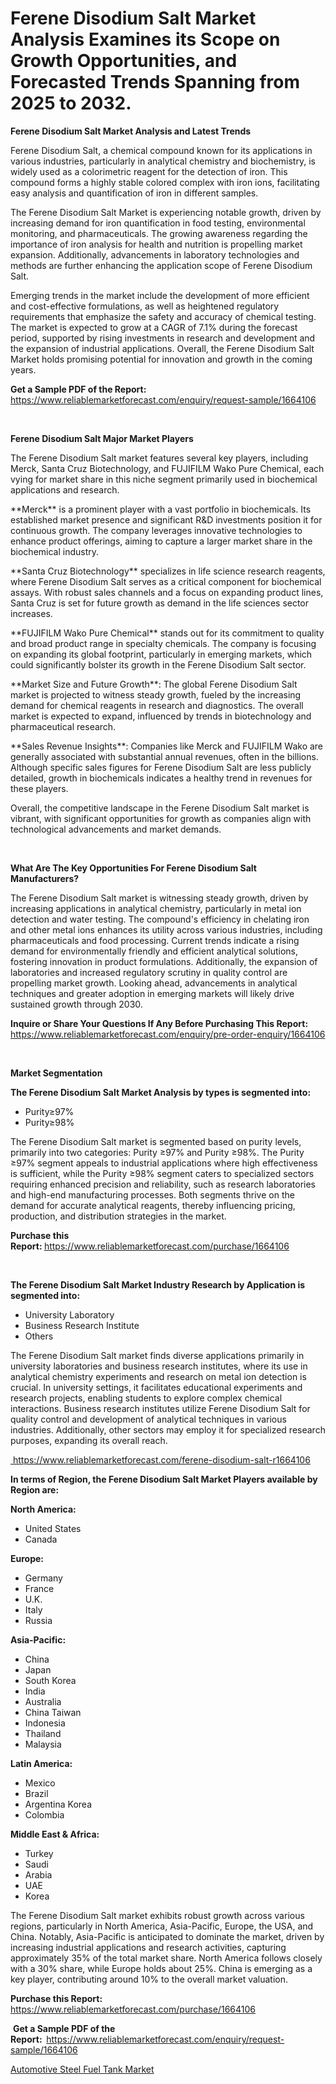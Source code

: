 <p><h1>Ferene Disodium Salt Market Analysis Examines its Scope on Growth Opportunities, and Forecasted Trends Spanning from 2025 to 2032.</h1></p><p><strong>Ferene Disodium Salt Market Analysis and Latest Trends</strong></p>
<p><p>Ferene Disodium Salt, a chemical compound known for its applications in various industries, particularly in analytical chemistry and biochemistry, is widely used as a colorimetric reagent for the detection of iron. This compound forms a highly stable colored complex with iron ions, facilitating easy analysis and quantification of iron in different samples.</p><p>The Ferene Disodium Salt Market is experiencing notable growth, driven by increasing demand for iron quantification in food testing, environmental monitoring, and pharmaceuticals. The growing awareness regarding the importance of iron analysis for health and nutrition is propelling market expansion. Additionally, advancements in laboratory technologies and methods are further enhancing the application scope of Ferene Disodium Salt. </p><p>Emerging trends in the market include the development of more efficient and cost-effective formulations, as well as heightened regulatory requirements that emphasize the safety and accuracy of chemical testing. The market is expected to grow at a CAGR of 7.1% during the forecast period, supported by rising investments in research and development and the expansion of industrial applications. Overall, the Ferene Disodium Salt Market holds promising potential for innovation and growth in the coming years.</p></p>
<p><strong>Get a Sample PDF of the Report:&nbsp;</strong> <a href="https://www.reliablemarketforecast.com/enquiry/request-sample/1664106?utm_campaign=3171&utm_medium=2&utm_source=Github&utm_content=ia&utm_term=23032025&utm_id=ferene-disodium-salt">https://www.reliablemarketforecast.com/enquiry/request-sample/1664106</a></p>
<p>&nbsp;</p>
<p><strong>Ferene Disodium Salt Major Market Players</strong></p>
<p><p>The Ferene Disodium Salt market features several key players, including Merck, Santa Cruz Biotechnology, and FUJIFILM Wako Pure Chemical, each vying for market share in this niche segment primarily used in biochemical applications and research.</p><p>**Merck** is a prominent player with a vast portfolio in biochemicals. Its established market presence and significant R&D investments position it for continuous growth. The company leverages innovative technologies to enhance product offerings, aiming to capture a larger market share in the biochemical industry.</p><p>**Santa Cruz Biotechnology** specializes in life science research reagents, where Ferene Disodium Salt serves as a critical component for biochemical assays. With robust sales channels and a focus on expanding product lines, Santa Cruz is set for future growth as demand in the life sciences sector increases.</p><p>**FUJIFILM Wako Pure Chemical** stands out for its commitment to quality and broad product range in specialty chemicals. The company is focusing on expanding its global footprint, particularly in emerging markets, which could significantly bolster its growth in the Ferene Disodium Salt sector.</p><p>**Market Size and Future Growth**: The global Ferene Disodium Salt market is projected to witness steady growth, fueled by the increasing demand for chemical reagents in research and diagnostics. The overall market is expected to expand, influenced by trends in biotechnology and pharmaceutical research.</p><p>**Sales Revenue Insights**: Companies like Merck and FUJIFILM Wako are generally associated with substantial annual revenues, often in the billions. Although specific sales figures for Ferene Disodium Salt are less publicly detailed, growth in biochemicals indicates a healthy trend in revenues for these players.</p><p>Overall, the competitive landscape in the Ferene Disodium Salt market is vibrant, with significant opportunities for growth as companies align with technological advancements and market demands.</p></p>
<p>&nbsp;</p>
<p><strong>What Are The Key Opportunities For Ferene Disodium Salt Manufacturers?</strong></p>
<p><p>The Ferene Disodium Salt market is witnessing steady growth, driven by increasing applications in analytical chemistry, particularly in metal ion detection and water testing. The compound's efficiency in chelating iron and other metal ions enhances its utility across various industries, including pharmaceuticals and food processing. Current trends indicate a rising demand for environmentally friendly and efficient analytical solutions, fostering innovation in product formulations. Additionally, the expansion of laboratories and increased regulatory scrutiny in quality control are propelling market growth. Looking ahead, advancements in analytical techniques and greater adoption in emerging markets will likely drive sustained growth through 2030.</p></p>
<p><strong>Inquire or Share Your Questions If Any Before Purchasing This Report:</strong> <a href="https://www.reliablemarketforecast.com/enquiry/pre-order-enquiry/1664106?utm_campaign=3171&utm_medium=2&utm_source=Github&utm_content=ia&utm_term=23032025&utm_id=ferene-disodium-salt">https://www.reliablemarketforecast.com/enquiry/pre-order-enquiry/1664106</a></p>
<p>&nbsp;</p>
<p><strong>Market Segmentation</strong></p>
<p><strong>The Ferene Disodium Salt Market Analysis by types is segmented into:</strong></p>
<p><ul><li>Purity≥97%</li><li>Purity≥98%</li></ul></p>
<p><p>The Ferene Disodium Salt market is segmented based on purity levels, primarily into two categories: Purity ≥97% and Purity ≥98%. The Purity ≥97% segment appeals to industrial applications where high effectiveness is sufficient, while the Purity ≥98% segment caters to specialized sectors requiring enhanced precision and reliability, such as research laboratories and high-end manufacturing processes. Both segments thrive on the demand for accurate analytical reagents, thereby influencing pricing, production, and distribution strategies in the market.</p></p>
<p><strong>Purchase this Report:&nbsp;</strong><a href="https://www.reliablemarketforecast.com/purchase/1664106?utm_campaign=3171&utm_medium=2&utm_source=Github&utm_content=ia&utm_term=23032025&utm_id=ferene-disodium-salt">https://www.reliablemarketforecast.com/purchase/1664106</a></p>
<p>&nbsp;</p>
<p><strong>The Ferene Disodium Salt Market Industry Research by Application is segmented into:</strong></p>
<p><ul><li>University Laboratory</li><li>Business Research Institute</li><li>Others</li></ul></p>
<p><p>The Ferene Disodium Salt market finds diverse applications primarily in university laboratories and business research institutes, where its use in analytical chemistry experiments and research on metal ion detection is crucial. In university settings, it facilitates educational experiments and research projects, enabling students to explore complex chemical interactions. Business research institutes utilize Ferene Disodium Salt for quality control and development of analytical techniques in various industries. Additionally, other sectors may employ it for specialized research purposes, expanding its overall reach.</p></p>
<p><a href="https://www.reliablemarketforecast.com/ferene-disodium-salt-r1664106?utm_campaign=3171&utm_medium=2&utm_source=Github&utm_content=ia&utm_term=23032025&utm_id=ferene-disodium-salt">&nbsp;https://www.reliablemarketforecast.com/ferene-disodium-salt-r1664106</a></p>
<p><strong>In terms of Region, the Ferene Disodium Salt Market Players available by Region are:</strong></p>
<p>
    <p> <strong> North America: </strong>
        <ul>
            <li>United States</li>
            <li>Canada</li>
        </ul>
        </p> 
    <p> <strong> Europe: </strong>
        <ul>
            <li>Germany</li>
            <li>France</li>
            <li>U.K.</li>
            <li>Italy</li>
            <li>Russia</li>
        </ul>
        </p> 
    <p> <strong> Asia-Pacific: </strong>
        <ul>
            <li>China</li>
            <li>Japan</li>
            <li>South Korea</li>
            <li>India</li>
            <li>Australia</li>
            <li>China Taiwan</li>
            <li>Indonesia</li>
            <li>Thailand</li>
            <li>Malaysia</li>
        </ul>
        </p> 
    <p> <strong> Latin America: </strong>
        <ul>
            <li>Mexico</li>
            <li>Brazil</li>
            <li>Argentina Korea</li>
            <li>Colombia</li>
        </ul>
        </p> 
    <p> <strong> Middle East & Africa: </strong>
        <ul>
            <li>Turkey</li>
            <li>Saudi</li>
            <li>Arabia</li>
            <li>UAE</li>
            <li>Korea</li>
        </ul>
    </p>
    </p>
<p><p>The Ferene Disodium Salt market exhibits robust growth across various regions, particularly in North America, Asia-Pacific, Europe, the USA, and China. Notably, Asia-Pacific is anticipated to dominate the market, driven by increasing industrial applications and research activities, capturing approximately 35% of the total market share. North America follows closely with a 30% share, while Europe holds about 25%. China is emerging as a key player, contributing around 10% to the overall market valuation.</p></p>
<p><strong>Purchase this Report: </strong><a href="https://www.reliablemarketforecast.com/purchase/1664106?utm_campaign=3171&utm_medium=2&utm_source=Github&utm_content=ia&utm_term=23032025&utm_id=ferene-disodium-salt">https://www.reliablemarketforecast.com/purchase/1664106</a></p>
<p>&nbsp;<strong>Get a Sample PDF of the Report:&nbsp;&nbsp;</strong><a href="https://www.reliablemarketforecast.com/enquiry/request-sample/1664106?utm_campaign=3171&utm_medium=2&utm_source=Github&utm_content=ia&utm_term=23032025&utm_id=ferene-disodium-salt">https://www.reliablemarketforecast.com/enquiry/request-sample/1664106</a></p>
<p><strong></strong></p>
<p><p><a href="https://github.com/alasmyayock/Market-Research-Report-List-1/blob/main/automotive-steel-fuel-tank-market.md?utm_campaign=3171&utm_medium=2&utm_source=Github&utm_content=ia&utm_term=23032025&utm_id=ferene-disodium-salt">Automotive Steel Fuel Tank Market</a></p></p>